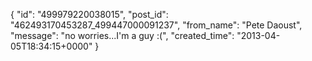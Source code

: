  {
   "id": "499979220038015",
   "post_id": "462493170453287_499447000091237",
   "from_name": "Pete Daoust",
   "message": "no worries...I'm a guy :(",
   "created_time": "2013-04-05T18:34:15+0000"
 }
